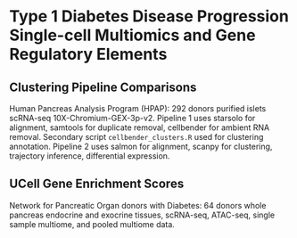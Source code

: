 # Type 1 Diabetes Disease Progression Single-cell Multiomics and Gene Regulatory Elements 

## Clustering Pipeline Comparisons 

Human Pancreas Analysis Program (HPAP): 292 donors purified islets scRNA-seq 10X-Chromium-GEX-3p-v2. Pipeline 1 uses starsolo for alignment, samtools for duplicate removal, cellbender for ambient RNA removal. Secondary script `cellbender_clusters.R` used for clustering annotation. Pipeline 2 uses salmon for alignment, scanpy for clustering, trajectory inference, differential expression. 

## UCell Gene Enrichment Scores 

Network for Pancreatic Organ donors with Diabetes: 64 donors whole pancreas endocrine and exocrine tissues, scRNA-seq, ATAC-seq, single sample multiome, and pooled multiome data. 
